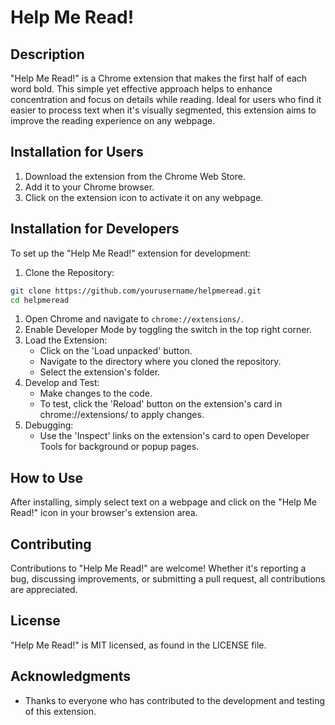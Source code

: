 # Help Me Read!

## Description

"Help Me Read!" is a Chrome extension that makes the first half of each word bold. This simple yet effective approach helps to enhance concentration and focus on details while reading. Ideal for users who find it easier to process text when it's visually segmented, this extension aims to improve the reading experience on any webpage.

## Installation for Users

1. Download the extension from the Chrome Web Store.
2. Add it to your Chrome browser.
3. Click on the extension icon to activate it on any webpage.

## Installation for Developers

To set up the "Help Me Read!" extension for development:

1. Clone the Repository:

```bash
git clone https://github.com/yourusername/helpmeread.git
cd helpmeread
```

1. Open Chrome and navigate to `chrome://extensions/`.
1. Enable Developer Mode by toggling the switch in the top right corner.
1. Load the Extension:
   - Click on the 'Load unpacked' button.
   - Navigate to the directory where you cloned the repository.
   - Select the extension's folder.
1. Develop and Test:
   - Make changes to the code.
   - To test, click the 'Reload' button on the extension's card in chrome://extensions/ to apply changes.
1. Debugging:
   - Use the 'Inspect' links on the extension's card to open Developer Tools for background or popup pages.

## How to Use

After installing, simply select text on a webpage and click on the "Help Me Read!" icon in your browser's extension area.

## Contributing

Contributions to "Help Me Read!" are welcome! Whether it's reporting a bug, discussing improvements, or submitting a pull request, all contributions are appreciated.

## License

"Help Me Read!" is MIT licensed, as found in the LICENSE file.

## Acknowledgments

- Thanks to everyone who has contributed to the development and testing of this extension.

